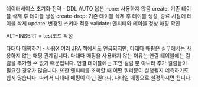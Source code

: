 데이터베이스 초기화 전략 - DDL AUTO 옵션
none: 사용하지 않음
create: 기존 테이블 삭제 후 테이블 생성
create-drop: 기존 테이블 삭제 후 테이블 생성, 종료 시점에 테이블 삭제
update: 변경된 스키마 적용
validate: 엔티티와 테이블 정상 매핑 확인


ALT+INSERT = test코드 작성




다대다 매핑하기 - 사용X
여러 JPA 책에서도 언급되지만, 다대다 매핑은 실무에서는 사용하지 않는 매핑 관계입니다. 
다대다 매핑을 사용하지 않는 이유는 연결 테이블에는 컬럼을 추가할 수 없기 때문입니다. 연결 테이블에는 조인 
컬럼 뿐 아니라 추가 컬럼들이 필요한 경우가 많습니다. 또한 엔티티를 조회할 때 어떤 쿼리문이 실행될지 예측하기도 쉽지 않습니다. 
따라서 다대다 매핑이 아닌 일대다, 다대일 매핑으로 설정하시면 됩니다.